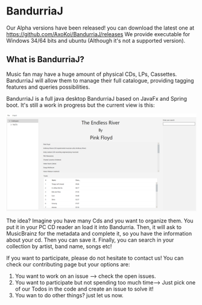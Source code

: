 # BandurriaJ

Our Alpha versions have been released! you can download the latest one at https://github.com/AxoKoi/BandurriaJ/releases 
We provide executable for Windows 34/64 bits and ubuntu (Although it's not a supported version).

## What is BandurriaJ?

Music fan may have a huge amount of physical CDs, LPs, Cassettes. BandurriaJ will allow them to manage their full catalogue,
 providing tagging features and queries possibilities.
 
 BandurriaJ is a full java desktop BandurriaJ based on JavaFx and Spring boot. It's still a work in progress but the current view is this:
 
 ![](doc/images/GuiPreview.png)
 
 The idea? Imagine you have many Cds and you want to organize them. You put it in your PC CD reader an load it into Bandurria. Then, it will ask
 to MusicBrainz for the metadata and complete it, so you have the information about your cd. Then you can save it.
 Finally, you can search in your collection by artist, band name, songs etc!

If you want to participate, please do not hesitate to contact us! You can check our contributing page but your options are:
1. You want to work on an issue --> check the open issues.
2. You want to participate but not spending too much time--> Just pick one of our Todos in the code and create an issue to solve it! 
3. You wan to do other things? just let us now.


